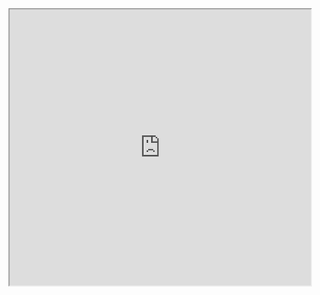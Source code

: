 
<div style="text-align: center;"><iframe width="600" height="550" src="https://www.youtube.com/embed/uDIYEbND-24?rel=0"  ></iframe></div>

